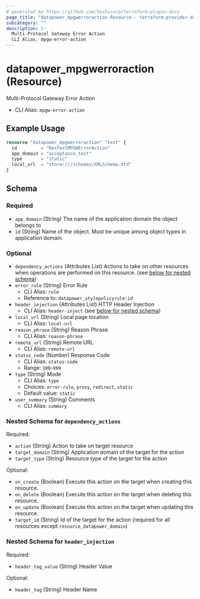 ```yaml
---
# generated by https://github.com/hashicorp/terraform-plugin-docs
page_title: "datapower_mpgwerroraction Resource - terraform-provider-datapower"
subcategory: ""
description: |-
  Multi-Protocol Gateway Error Action
  CLI Alias: mpgw-error-action
---
```


# datapower_mpgwerroraction (Resource)

Multi-Protocol Gateway Error Action
  - CLI Alias: `mpgw-error-action`

## Example Usage

```terraform
resource "datapower_mpgwerroraction" "test" {
  id         = "ResTestMPGWErrorAction"
  app_domain = "acceptance_test"
  type       = "static"
  local_url  = "store:///schemas/XMLSchema.dtd"
}
```

<!-- schema generated by tfplugindocs -->
## Schema

### Required

- `app_domain` (String) The name of the application domain the object belongs to
- `id` (String) Name of the object. Must be unique among object types in application domain.

### Optional

- `dependency_actions` (Attributes List) Actions to take on other resources when operations are performed on this resource. (see [below for nested schema](#nestedatt--dependency_actions))
- `error_rule` (String) Error Rule
  - CLI Alias: `rule`
  - Reference to: `datapower_stylepolicyrule:id`
- `header_injection` (Attributes List) HTTP Header Injection
  - CLI Alias: `header-inject` (see [below for nested schema](#nestedatt--header_injection))
- `local_url` (String) Local page location
  - CLI Alias: `local-url`
- `reason_phrase` (String) Reason Phrase
  - CLI Alias: `reason-phrase`
- `remote_url` (String) Remote URL
  - CLI Alias: `remote-url`
- `status_code` (Number) Response Code
  - CLI Alias: `status-code`
  - Range: `100`-`999`
- `type` (String) Mode
  - CLI Alias: `type`
  - Choices: `error-rule`, `proxy`, `redirect`, `static`
  - Default value: `static`
- `user_summary` (String) Comments
  - CLI Alias: `summary`

<a id="nestedatt--dependency_actions"></a>
### Nested Schema for `dependency_actions`

Required:

- `action` (String) Action to take on target resource
- `target_domain` (String) Application domain of the target for the action
- `target_type` (String) Resource type of the target for the action

Optional:

- `on_create` (Boolean) Execute this action on the target when creating this resource.
- `on_delete` (Boolean) Execute this action on the target when deleting this resource.
- `on_update` (Boolean) Execute this action on the target when updating this resource.
- `target_id` (String) Id of the target for the action (required for all resources except `resource_datapower_domain`)


<a id="nestedatt--header_injection"></a>
### Nested Schema for `header_injection`

Required:

- `header_tag_value` (String) Header Value

Optional:

- `header_tag` (String) Header Name
